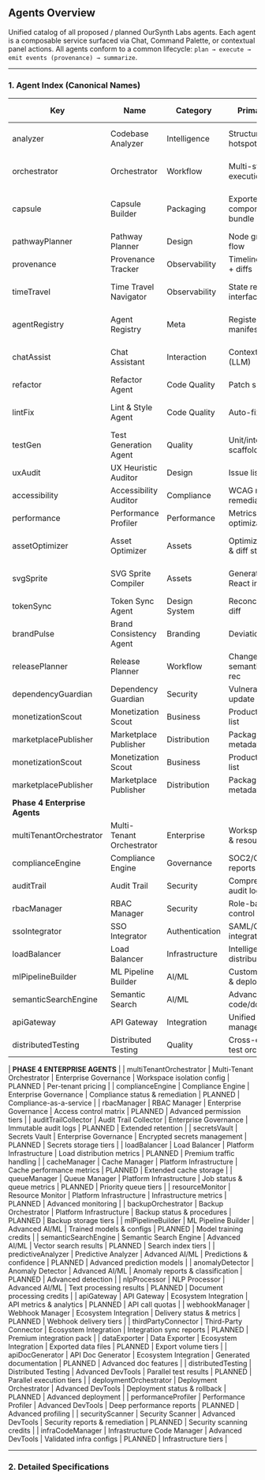 ## Agents Overview

Unified catalog of all proposed / planned OurSynth Labs agents. Each agent is a composable service surfaced via Chat, Command Palette, or contextual panel actions. All agents conform to a common lifecycle: `plan → execute → emit events (provenance) → summarize`.

---
### 1. Agent Index (Canonical Names)
| Key | Name | Category | Primary Output | MVP Status | Monetization Potential |
|-----|------|----------|----------------|-----------|------------------------|
| analyzer | Codebase Analyzer | Intelligence | Structural report + hotspots | PLANNED | Premium deep graph scans |
| orchestrator | Orchestrator | Workflow | Multi-step execution plan | PLANNED | Paid automation bundles |
| capsule | Capsule Builder | Packaging | Exported component/pathway bundle | PLANNED | Paid export formats / marketplace fee |
| pathwayPlanner | Pathway Planner | Design | Node graph & step flow | PLANNED | Template marketplace |
| provenance | Provenance Tracker | Observability | Timeline snapshots + diffs | PLANNED | Retention tiers |
| timeTravel | Time Travel Navigator | Observability | State rewind interface | PLANNED | Advanced diff tooling add-on |
| agentRegistry | Agent Registry | Meta | Registered agent manifest | PLANNED | Enterprise governance add-on |
| chatAssist | Chat Assistant | Interaction | Contextual response (LLM) | MVP | Token billing / subscription |
| refactor | Refactor Agent | Code Quality | Patch suggestions | PLANNED | Bulk refactor credits |
| lintFix | Lint & Style Agent | Code Quality | Auto-fix patch | PLANNED | Batch enforcement tier |
| testGen | Test Generation Agent | Quality | Unit/integration test scaffolds | PLANNED | Per-test credit |
| uxAudit | UX Heuristic Auditor | Design | Issue list + severity | PLANNED | Report credits |
| accessibility | Accessibility Auditor | Compliance | WCAG report + remediation steps | PLANNED | Compliance subscription |
| performance | Performance Profiler | Performance | Metrics + optimization hints | PLANNED | Advanced metrics tier |
| assetOptimizer | Asset Optimizer | Assets | Optimized SVG/IMG & diff stats | PLANNED | Bulk optimization credits |
| svgSprite | SVG Sprite Compiler | Assets | Generated sprite / React indices | MVP | FREE (upsell to pipeline bundle) |
| tokenSync | Token Sync Agent | Design System | Reconciled tokens diff | PLANNED | Multi-theme pack |
| brandPulse | Brand Consistency Agent | Branding | Deviation report | **IMPLEMENTED** | Brand enforcement add-on |
| releasePlanner | Release Planner | Workflow | Changelog + semantic version rec | **IMPLEMENTED** | Release automation tier |
| dependencyGuardian | Dependency Guardian | Security | Vulnerability & update plan | PLANNED | Security subscription |
| monetizationScout | Monetization Scout | Business | Productizable asset list | **IMPLEMENTED** | Revenue share / upsell |
| marketplacePublisher | Marketplace Publisher | Distribution | Packaged listing metadata | **IMPLEMENTED** | Listing fee / % rev |
| monetizationScout | Monetization Scout | Business | Productizable asset list | PLANNED | Revenue share / upsell |
| marketplacePublisher | Marketplace Publisher | Distribution | Packaged listing metadata | PLANNED | Listing fee / % rev |
| **Phase 4 Enterprise Agents** | | | | | |
| multiTenantOrchestrator | Multi-Tenant Orchestrator | Enterprise | Workspace isolation & resource mgmt | PHASE4 | Enterprise tier subscription |
| complianceEngine | Compliance Engine | Governance | SOC2/GDPR/HIPAA reports | PHASE4 | Compliance audit tier |
| auditTrail | Audit Trail | Security | Comprehensive audit logs | PHASE4 | Enterprise logging tier |
| rbacManager | RBAC Manager | Security | Role-based access control | PHASE4 | Enterprise security tier |
| ssoIntegrator | SSO Integrator | Authentication | SAML/OIDC/AD integration | PHASE4 | Enterprise auth tier |
| loadBalancer | Load Balancer | Infrastructure | Intelligent workload distribution | PHASE4 | Enterprise scale tier |
| mlPipelineBuilder | ML Pipeline Builder | AI/ML | Custom ML training & deployment | PHASE4 | AI platform subscription |
| semanticSearchEngine | Semantic Search | AI/ML | Advanced code/docs search | PHASE4 | Advanced search tier |
| apiGateway | API Gateway | Integration | Unified API management | PHASE4 | API usage billing |
| distributedTesting | Distributed Testing | Quality | Cross-environment test orchestration | PHASE4 | Enterprise testing tier |

| **PHASE 4 ENTERPRISE AGENTS** |
| multiTenantOrchestrator | Multi-Tenant Orchestrator | Enterprise Governance | Workspace isolation config | PLANNED | Per-tenant pricing |
| complianceEngine | Compliance Engine | Enterprise Governance | Compliance status & remediation | PLANNED | Compliance-as-a-service |
| rbacManager | RBAC Manager | Enterprise Governance | Access control matrix | PLANNED | Advanced permission tiers |
| auditTrailCollector | Audit Trail Collector | Enterprise Governance | Immutable audit logs | PLANNED | Extended retention |
| secretsVault | Secrets Vault | Enterprise Governance | Encrypted secrets management | PLANNED | Secrets storage tiers |
| loadBalancer | Load Balancer | Platform Infrastructure | Load distribution metrics | PLANNED | Premium traffic handling |
| cacheManager | Cache Manager | Platform Infrastructure | Cache performance metrics | PLANNED | Extended cache storage |
| queueManager | Queue Manager | Platform Infrastructure | Job status & queue metrics | PLANNED | Priority queue tiers |
| resourceMonitor | Resource Monitor | Platform Infrastructure | Infrastructure metrics | PLANNED | Advanced monitoring |
| backupOrchestrator | Backup Orchestrator | Platform Infrastructure | Backup status & procedures | PLANNED | Backup storage tiers |
| mlPipelineBuilder | ML Pipeline Builder | Advanced AI/ML | Trained models & configs | PLANNED | Model training credits |
| semanticSearchEngine | Semantic Search Engine | Advanced AI/ML | Vector search results | PLANNED | Search index tiers |
| predictiveAnalyzer | Predictive Analyzer | Advanced AI/ML | Predictions & confidence | PLANNED | Advanced prediction models |
| anomalyDetector | Anomaly Detector | Advanced AI/ML | Anomaly reports & classification | PLANNED | Advanced detection |
| nlpProcessor | NLP Processor | Advanced AI/ML | Text processing results | PLANNED | Document processing credits |
| apiGateway | API Gateway | Ecosystem Integration | API metrics & analytics | PLANNED | API call quotas |
| webhookManager | Webhook Manager | Ecosystem Integration | Delivery status & metrics | PLANNED | Webhook delivery tiers |
| thirdPartyConnector | Third-Party Connector | Ecosystem Integration | Integration sync reports | PLANNED | Premium integration pack |
| dataExporter | Data Exporter | Ecosystem Integration | Exported data files | PLANNED | Export volume tiers |
| apiDocGenerator | API Doc Generator | Ecosystem Integration | Generated documentation | PLANNED | Advanced doc features |
| distributedTesting | Distributed Testing | Advanced DevTools | Parallel test results | PLANNED | Parallel execution tiers |
| deploymentOrchestrator | Deployment Orchestrator | Advanced DevTools | Deployment status & rollback | PLANNED | Advanced deployment |
| performanceProfiler | Performance Profiler | Advanced DevTools | Deep performance reports | PLANNED | Advanced profiling |
| securityScanner | Security Scanner | Advanced DevTools | Security reports & remediation | PLANNED | Security scanning credits |
| infraCodeManager | Infrastructure Code Manager | Advanced DevTools | Validated infra configs | PLANNED | Infrastructure tiers |

---
### 2. Detailed Specifications
